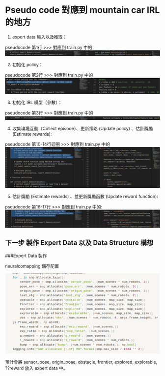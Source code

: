 # Pseudo code 對應到 mountain car IRL 的地方

1. expert data 輸入以及獲取：
   
pseudocode 第1行 >>> 對應到 train.py 中的
![architecture](Picture1.png)

2. 初始化 policy：
   
pseudocode 第2行 >>> 對應到 train.py 中的
![architecture](Picture2.png)

3. 初始化 IRL 模型（參數）：
   
pseudocode 第3行 >>> 對應到 train.py 中的
![architecture](Picture3.png)

4. 收集環境互動（Collect episode）、更新策略 (Update policy) 、估計獎勵 (Estimate rewards):
   
pseudocode 第10-14行迴圈 >>> 對應到 train.py 中的
![architecture](Picture4.png)

5. 估計獎勵 (Estimate rewards) 、並更新獎勵函數 (Update reward function):
   
pseudocode 第16-17行 >>> 對應到 train.py 中的:
![architecture](Picture5.png)



## 下一步 製作 Expert Data 以及 Data Structure 構想

###Expert Data 製作

neuralcomapping 儲存配置

![architecture](Picture6.png)


預計會將 sensor_pose, origin_pose, obstacle, frontier, explored, explorable,  ??reward 放入 expert data 中。

